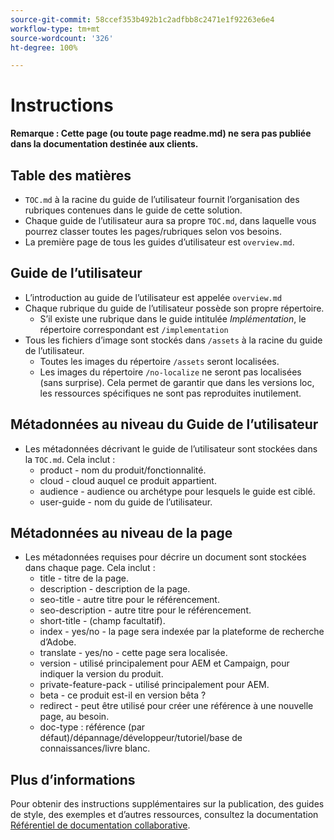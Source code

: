 ```yaml
---
source-git-commit: 58ccef353b492b1c2adfbb8c2471e1f92263e6e4
workflow-type: tm+mt
source-wordcount: '326'
ht-degree: 100%

---
```

# Instructions

**Remarque : Cette page (ou toute page readme.md) ne sera pas publiée dans la documentation destinée aux clients.**

## Table des matières

+ `TOC.md` à la racine du guide de l’utilisateur fournit l’organisation des rubriques contenues dans le guide de cette solution.
+ Chaque guide de l’utilisateur aura sa propre `TOC.md`, dans laquelle vous pourrez classer toutes les pages/rubriques selon vos besoins.
+ La première page de tous les guides d’utilisateur est `overview.md`.

## Guide de l’utilisateur

+ L’introduction au guide de l’utilisateur est appelée `overview.md`
+ Chaque rubrique du guide de l’utilisateur possède son propre répertoire.
   + S’il existe une rubrique dans le guide intitulée *Implémentation*, le répertoire correspondant est `/implementation`
+ Tous les fichiers d’image sont stockés dans `/assets` à la racine du guide de l’utilisateur.
   + Toutes les images du répertoire `/assets` seront localisées.
   + Les images du répertoire `/no-localize` ne seront pas localisées (sans surprise). Cela permet de garantir que dans les versions loc, les ressources spécifiques ne sont pas reproduites inutilement.

## Métadonnées au niveau du Guide de l’utilisateur

+ Les métadonnées décrivant le guide de l’utilisateur sont stockées dans la `TOC.md`. Cela inclut :
   + product - nom du produit/fonctionnalité.
   + cloud - cloud auquel ce produit appartient.
   + audience - audience ou archétype pour lesquels le guide est ciblé.
   + user-guide - nom du guide de l’utilisateur.

## Métadonnées au niveau de la page

+ Les métadonnées requises pour décrire un document sont stockées dans chaque page. Cela inclut :
   + title - titre de la page.
   + description - description de la page.
   + seo-title - autre titre pour le référencement.
   + seo-description - autre titre pour le référencement.
   + short-title - (champ facultatif).
   + index - yes/no - la page sera indexée par la plateforme de recherche d’Adobe.
   + translate - yes/no - cette page sera localisée.
   + version - utilisé principalement pour AEM et Campaign, pour indiquer la version du produit.
   + private-feature-pack - utilisé principalement pour AEM.
   + beta - ce produit est-il en version bêta ?
   + redirect - peut être utilisé pour créer une référence à une nouvelle page, au besoin.
   + doc-type : référence (par défaut)/dépannage/développeur/tutoriel/base de connaissances/livre blanc.

## Plus d’informations

Pour obtenir des instructions supplémentaires sur la publication, des guides de style, des exemples et d’autres ressources, consultez la documentation [Référentiel de documentation collaborative](https://git.corp.adobe.com/AdobeDocs/collaborative-doc-instructions).
